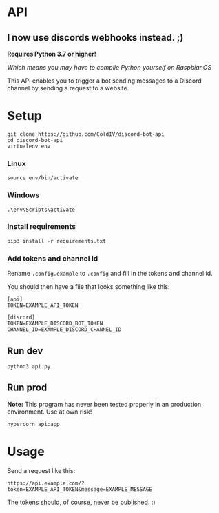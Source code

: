 # API

**I now use discords webhooks instead. ;)**
---


**Requires Python 3.7 or higher!**

*Which means you may have to compile Python yourself on RaspbianOS*

This API enables you to trigger a bot sending messages to a Discord channel by sending a request to a website.


# Setup
    git clone https://github.com/ColdIV/discord-bot-api
    cd discord-bot-api
    virtualenv env
### Linux
    source env/bin/activate
### Windows
    .\env\Scripts\activate
### Install requirements    
    pip3 install -r requirements.txt
### Add tokens and channel id
Rename `.config.example` to `.config` and fill in the tokens and channel id.

You should then have a file that looks something like this:

    [api]
    TOKEN=EXAMPLE_API_TOKEN
    
    [discord]
    TOKEN=EXAMPLE_DISCORD_BOT_TOKEN
    CHANNEL_ID=EXAMPLE_DISCORD_CHANNEL_ID

## Run dev
    python3 api.py
## Run prod
**Note:** This program has never been tested properly in an production environment. Use at own risk!

    hypercorn api:app
    
# Usage
Send a request like this:

    https://api.example.com/?token=EXAMPLE_API_TOKEN&message=EXAMPLE_MESSAGE


The tokens should, of course, never be published. :)

